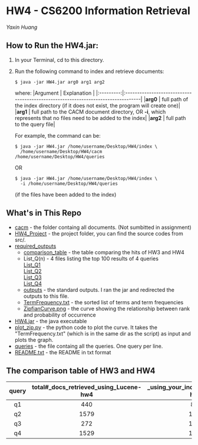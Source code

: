 # HW4 - CS6200 Information Retrieval
_Yaxin Huang_

## How to Run the HW4.jar:
1. In your Terminal, cd to this directory.
2. Run the following command to index and retrieve documents:
   ```
   $ java -jar HW4.jar arg0 arg1 arg2
   ```
   where:
   |Argument | Explanation |
   |:---------:|:---------------------------------------------------------------------------------|
   |**arg0** | full path of the index directory (if it does not exist, the program will create one)|
   |**arg1** | full path to the CACM document directory, OR **-i**, which represents that no files need to be added to the index|
   |**arg2** | full path to the query file|

   For example, the command can be:
   ```
   $ java -jar HW4.jar /home/username/Desktop/HW4/index \
     /home/username/Desktop/HW4/cacm /home/username/Desktop/HW4/queries
   ```
   OR
   ``` 
   $ java -jar HW4.jar /home/username/Desktop/HW4/index \
     -i /home/username/Desktop/HW4/queries
   ```
   (if the files have been added to the index)

## What's in This Repo
* [cacm](cacm/) - the folder containg all documents. (Not sumbitted in assignment)
* [HW4_Project](HW4_Project/) - the project folder, you can find the source codes from src/.
* [required_outputs](required_outputs/)
  * [comparison_table](required_outputs/comparison_table) - the table comparing the hits of HW3 and HW4
  * List_Q(n) - 4 files listing the top 100 results of 4 queries    
    [List_Q1](required_outputs/List_Q1)    
    [List_Q2](required_outputs/List_Q2)    
    [List_Q3](required_outputs/List_Q3)    
    [List_Q4](required_outputs/List_Q4)    
  * [outputs](required_outputs/outputs) - the standard outputs. I ran the jar and redirected the outputs to this file.
  * [TermFrequency.txt](required_outputs/TermFrequency.txt) - the sorted list of terms and term frequencies
  * [ZipfianCurve.png](required_outputs/ZipfianCurve.png) - the curve showing the relationship between rank and probability of occurrence
* [HW4.jar](HW4.jar) - the java executable
* [plot_zip.py](plot_zip.py) - the python code to plot the curve. It takes the "TermFrequency.txt" (which is in the same dir as the script) as input and plots the graph.
* [queries](queries) - the file containg all the queries. One query per line.
* [README.txt](README.txt) - the README in txt format

## The comparison table of HW3 and HW4
|query     |     total#_docs_retrieved_using_Lucene-hw4   |    _using_your_indexer_with_BM25-hw3  |
|:---------:|:------------------------------------------:|:---------------------------------:|
|  q1      |                    440                       |                871          |
|  q2      |                    1579                      |               1632          |
|  q3      |                    272                       |               1386          |
|  q4      |                    1529                      |               1540          |
